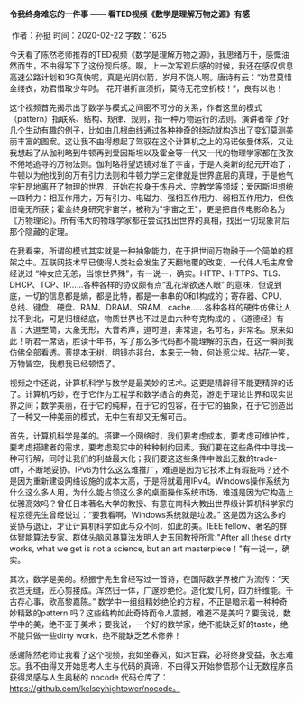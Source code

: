 ####                                        令我终身难忘的一件事 —— 看TED视频《数学是理解万物之源》有感

​                       作者：孙挺             时间：2020-02-22             字数：1625

今天看了陈然老师推荐的TED视频《数学是理解万物之源》，我思绪万千，感慨油然而生，不由得写下了这份观后感。啊，上一次写观后感的时候，我还在感叹信息高速公路计划和3G真快呢，真是光阴似箭，岁月不饶人啊。唐诗有云：“劝君莫惜金缕衣，劝君惜取少年时。 花开堪折直须折，莫待无花空折枝！”，良有以也！

这个视频首先揭示出了数学与模式之间密不可分的关系，作者这里的模式（pattern）指联系、结构、规律、规则，指一种万物运行的法则。演讲者举了好几个生动有趣的例子，比如由几根曲线通过各种神奇的绕动就构造出了变幻莫测美丽丰富的图案。这让我不由得想起了驾驭在这个计算机之上的冯诺依曼体系，又让我想起了从伽利略到牛顿再到爱因斯坦以及霍金等一代又一代的物理学家都在孜孜不倦地追寻的万物法则。伽利略将望远镜对准了宇宙，于是人类新的纪元开始了；牛顿以为他找到的万有引力法则和牛顿力学三定律就是世界底层的真理，于是他气宇轩昂地离开了物理的世界，开始在投身于炼丹术、宗教学等领域；爱因斯坦想统一四种力：相互作用力，万有引力、电磁力、强相互作用力、弱相互作用力，但依旧毫无所获；霍金终身研究宇宙学，被称为"宇宙之王"，更是把自传电影命名为《万物理论》。所有伟大的物理学家都在尝试找出世界的真相，找出一切现象背后那个隐藏的定理。

在我看来，所谓的模式其实就是一种抽象能力，在于把世间万物融于一个简单的框架之中。互联网技术早已使得人类社会发生了天翻地覆的改变，一代伟人毛主席曾经说过 “神女应无恙，当惊世界殊”，有一说一，确实。HTTP、HTTPS、TLS、DHCP、TCP、IP……各种各样的协议颇有点“乱花渐欲迷人眼” 的意味，但说到底，一切的信息都是熵，都是比特，都是一串串的0和1构成的；寄存器、CPU、总线、键盘、硬盘、RAM、DRAM、SRAM、cache……各种各样的硬件仿佛让人找不到北，可是归根结底，物质世界也不过是由六种夸克构成的 。《道德经》有言：大道至简，大象无形，大音希声，道可道，非常道，名可名，非常名。原来如此！听君一席话，胜读十年书，写了那么多代码都不能理解的东西，在这一瞬间我仿佛全部看透。菩提本无树，明镜亦非台，本来无一物，何处惹尘埃。拈花一笑，万物皆空，我想我已经顿悟了。

视频之中还说，计算机科学与数学是最美妙的艺术。这更是精辟得不能更精辟的话了。计算机巧妙，在于它作为工程学和数学结合的典范，游走于理论世界和现实世界之间；数学美丽，在于它的纯粹，在于它的包容，在于它的抽象，在于它创造出了一种又一种美丽的模式，无中生有却又无懈可击。

首先，计算机科学是美的。搭建一个网络时，我们要考虑成本，要考虑可维护性，要考虑搭建者的需求，要考虑现实中的种种制约因素。我们要在这些条件中寻找一种可行解，同时让我们的利益最大化；我们要这这些条件中做出无数的trade-off，不断地妥协。IPv6为什么这么难推广，难道是因为它技术上有瑕疵吗？还不是因为重新建设网络设施的成本太高，于是将就着用IPv4。Windows操作系统为什么这么多人用，为什么能占领这么多的桌面操作系统市场，难道是因为它构造上优雅高效吗？曾任日本著名大学的教授、有意在南科大教出世界级计算机科学家的程京德先生曾经说过：“要我看啊，Windows系统就是垃圾。” 这是因为这么多的妥协与退让，才让计算机科学如此与众不同，如此的美。IEEE fellow、著名的群体智能算法专家、群体头脑风暴算法发明人史玉回教授所言:"After all these dirty works, what we get is not a science, but an art masterpiece！"有一说一，确实。

其次，数学是美的。杨振宁先生曾经写过一首诗，在国际数学界被广为流传：“天衣岂无缝，匠心剪接成。浑然归一体，广邃妙绝伦。造化爱几何，四力纤维能。千古存心事，欧高黎嘉陈。” 数学中一组组精妙绝伦的方程，不正是暗示着一种种奇妙精致的pattern 吗？这些结构如此奇特而令人震撼，难道不是美吗？要我说，数学中的美，绝不亚于美术；要我说，一个好的数学家，绝不能缺乏好的taste，绝不能只做一些dirty work，绝不能缺乏艺术修养！

感谢陈然老师让我看了这个视频，我如坐春风，如沐甘霖，必将终身受益，永志难忘。我不由得又开始思考人生与代码的真谛，不由得又开始参悟那个让无数程序员获得灵感与人生奥秘的 nocode 代码仓库了：https://github.com/kelseyhightower/nocode。